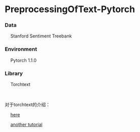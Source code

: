 # PreprocessingOfText-Pytorch



### Data
&emsp; Stanford Sentiment Treebank


### Environment
&emsp; Pytorch 1.1.0

### Library
&emsp; Torchtext

<br />

对于torchtext的介绍：

&emsp; [here](http://mlexplained.com/2018/02/08/a-comprehensive-tutorial-to-torchtext/)

&emsp; [another tutorial](http://anie.me/On-Torchtext/)

